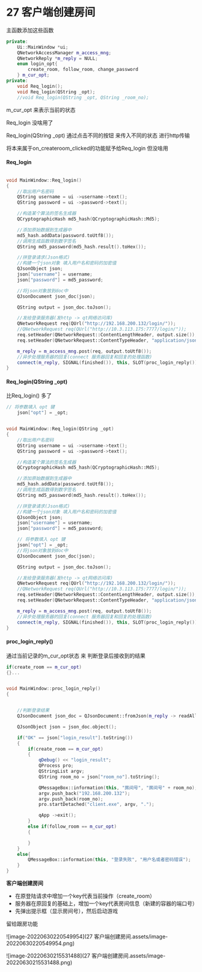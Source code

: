 # 27 客户端创建房间

主函数添加这些函数

```c++
private:
    Ui::MainWindow *ui;
    QNetworkAccessManager m_access_mng;
    QNetworkReply *m_reply = NULL;
    enum login_opt{
        create_room, follow_room, change_password
    } m_cur_opt;
private:
    void Req_login();
    void Req_login(QString _opt);
    //void Req_login(QString _opt, QString _room_no);
```

m_cur_opt 来表示当前的状态

Req_login 没啥用了

Req_login(QString _opt) 通过点击不同的按钮 来传入不同的状态 进行http传输



将本来属于on_createroom_clicked的功能赋予给Req_login  但没啥用

#### Req_login  

```c++

void MainWindow::Req_login()
{
    //取出用户名密码
    QString username = ui ->username->text();
    QString password = ui ->password->text();

    //构造某个算法的签名生成器
    QCryptographicHash md5_hash(QCryptographicHash::Md5);

    //添加原始数据到生成器中
    md5_hash.addData(password.toUtf8());
    //调用生成函数得到数字签名
    QString md5_password(md5_hash.result().toHex());

    //拼登录请求(Json格式)
    //构建一个json对象 填入用户名和密码的加密值
    QJsonObject json;
    json["username"] = username;
    json["password"] = md5_password;

    //将json对象放到doc中
    QJsonDocument json_doc(json);

    QString output = json_doc.toJson();

    //发给登录服务器(发http -> qt网络访问库)
    QNetworkRequest req(QUrl("http://192.168.200.132/login/"));
    //QNetworkRequest req(QUrl("http://10.3.113.175:7777/login/"));
    req.setHeader(QNetworkRequest::ContentLengthHeader, output.size());
    req.setHeader(QNetworkRequest::ContentTypeHeader, "application/json");

    m_reply = m_access_mng.post(req, output.toUtf8());
    //异步处理服务器的回复(connect 服务器回复和回复的处理函数)
    connect(m_reply, SIGNAL(finished()), this, SLOT(proc_login_reply()));
}

```

#### Req_login(QString _opt)

比Req_login() 多了

```c++
// 将参数填入 opt 键
    json["opt"] = _opt;
```

```c++

void MainWindow::Req_login(QString _opt)
{
    //取出用户名密码
    QString username = ui ->username->text();
    QString password = ui ->password->text();

    //构造某个算法的签名生成器
    QCryptographicHash md5_hash(QCryptographicHash::Md5);

    //添加原始数据到生成器中
    md5_hash.addData(password.toUtf8());
    //调用生成函数得到数字签名
    QString md5_password(md5_hash.result().toHex());

    //拼登录请求(Json格式)
    //构建一个json对象 填入用户名和密码的加密值
    QJsonObject json;
    json["username"] = username;
    json["password"] = md5_password;

    // 将参数填入 opt 键
    json["opt"] = _opt;
    //将json对象放到doc中
    QJsonDocument json_doc(json);

    QString output = json_doc.toJson();

    //发给登录服务器(发http -> qt网络访问库)
    QNetworkRequest req(QUrl("http://192.168.200.132/login/"));
    //QNetworkRequest req(QUrl("http://10.3.113.175:7777/login/"));
    req.setHeader(QNetworkRequest::ContentLengthHeader, output.size());
    req.setHeader(QNetworkRequest::ContentTypeHeader, "application/json");

    m_reply = m_access_mng.post(req, output.toUtf8());
    //异步处理服务器的回复(connect 服务器回复和回复的处理函数)
    connect(m_reply, SIGNAL(finished()), this, SLOT(proc_login_reply()));
}


```

#### proc_login_reply()

通过当前记录的m_cur_opt状态 来 判断登录后接收到的结果

```c++
if(create_room == m_cur_opt)
{}...
```



```c++

void MainWindow::proc_login_reply()
{


    //判断登录结果
    QJsonDocument json_doc = QJsonDocument::fromJson(m_reply -> readAll());

    QJsonObject json = json_doc.object();

    if("OK" == json["login_result"].toString())
    {
        if(create_room == m_cur_opt)
        {
            qDebug() << "login_result";
            QProcess pro;
            QStringList argv;
            QString room_no = json["room_no"].toString();

            QMessageBox::information(this, "房间号", "房间号" + room_no);
            argv.push_back("192.168.200.132");
            argv.push_back(room_no);
            pro.startDetached("client.exe", argv, ".");

            qApp ->exit();
        }
        else if(follow_room == m_cur_opt)
        {

        }
    }
    else{
        QMessageBox::information(this, "登录失败", "用户名或者密码错误");
    }
}
```





**客户端创建房间**

- 在原登陆请求中增加一个key代表当前操作（create_room）
- 服务器在原回复的基础上，增加一个key代表房间信息（新建的容器的端口号）
- 先弹出提示框（显示房间号），然后启动游戏







留给跟房功能

![image-20220630220549954](27 客户端创建房间.assets/image-20220630220549954.png)

![image-20220630215531488](27 客户端创建房间.assets/image-20220630215531488.png)